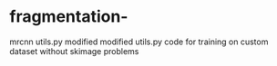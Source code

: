 # fragmentation-
mrcnn utils.py modified
modified utils.py code for training on custom dataset without skimage problems
